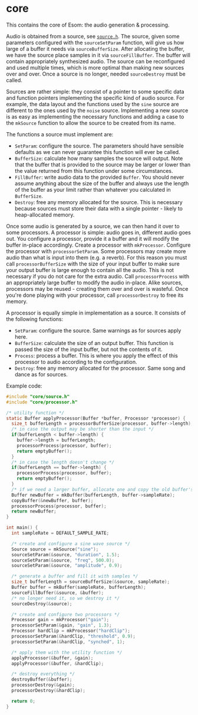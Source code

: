 # core

This contains the core of Esom: the audio generation & processing.

Audio is obtained from a source, see [`source.h`](source.h). The source, given
some parameters configured with the `sourceSetParam` function, will give us how
large of a buffer it needs via `sourceBufferSize`. After allocating the buffer,
we have the source place samples in it via `sourceFillBuffer`. The buffer will
contain appropriately synthesized audio. The source can be reconfigured and used
multiple times, which is more optimal than making new sources over and over.
Once a source is no longer, needed `sourceDestroy` must be called.

Sources are rather simple: they consist of a pointer to some specific data and
function pointers implementing the specific kind of audio source. For example,
the data layout and the functions used by the `sine` source are different to the
ones used by the `noise` source. Implementing a new source is as easy as
implementing the necessary functions and adding a case to the `mkSource`
function to allow the source to be created from its name.

The functions a source must implement are:
* `SetParam`: configure the source. The parameters should
  have sensible defaults as we can never guarantee this function will ever be
  called.
* `BufferSize`: calculate how many samples the source will output. Note
  that the buffer that is provided to the source may be larger or lower than the
  value returned from this function under some circumstances.
* `FillBuffer`: write audio data to the provided `Buffer`. You should
  never assume anything about the size of the buffer and always use the length
  of the buffer as your limit rather than whatever you calculated in
  `BufferSize`.
* `Destroy`: free any memory allocated for the source. This is necessary
  because sources must store their data with a single pointer - likely to
  heap-allocated memory.

Once some audio is generated by a source, we can then hand it over to some
processors. A processor is simple: audio goes in, different audio goes out. You
configure a processor, provide it a buffer and it will modify the buffer
in-place accordingly. Create a processor with `mkProcessor`. Configure the
processor with `processorSetParam`. Some processors may create more audio than
what is input into them (e.g. a reverb). For this reason you must call
`processorBufferSize` with the size of your input buffer to make sure your
output buffer is large enough to contain all the audio. This is not necessary if
you do not care for the extra audio. Call `processorProcess` with an
appropriately large buffer to modify the audio in-place. Alike sources,
processors may be reused - creating them over and over is wasteful. Once you're
done playing with your processor, call `processorDestroy` to free its memory.

A processor is equally simple in implementation as a source. It consists of the
following functions:
* `SetParam`: configure the source. Same warnings as for sources apply here.
* `BufferSize`: calculate the size of an output buffer. This function is passed
  the size of the input buffer, but not the contents of it.
* `Process`: process a buffer. This is where you apply the effect of this
  processor to audio according to the configuration.
* `Destroy`: free any memory allocated for the processor. Same song and dance as
  for sources.

Example code:

```c
#include "core/source.h"
#include "core/processor.h"

/* utility function */
static Buffer applyProcessor(Buffer *buffer, Processor *processor) {
  size_t bufferLength = processorBufferSize(processor, buffer->length);
  /* in case the output may be shorter than the input */
  if(bufferLength < buffer->length) {
    buffer->length = bufferLength;
    processorProcess(processor, buffer);
    return emptyBuffer();
  }
  /* in case the length doesn't change */
  if(bufferLength == buffer->length) {
    processorProcess(processor, buffer);
    return emptyBuffer();
  }
  /* if we need a larger buffer, allocate one and copy the old buffer's data */
  Buffer newBuffer = mkBuffer(bufferLength, buffer->sampleRate);
  copyBuffer(&newBuffer, buffer);
  processorProcess(processor, buffer);
  return newBuffer;
}

int main() {
  int sampleRate = DEFAULT_SAMPLE_RATE;

  /* create and configure a sine wave source */
  Source source = mkSource("sine");
  sourceSetParam(&source, "duration", 1.5);
  sourceSetParam(&source, "freq", 500.0);
  sourceSetParam(&source, "amplitude", 0.9);

  /* generate a buffer and fill it with samples */
  size_t bufferLength = sourceBufferSize(&source, sampleRate);
  Buffer buffer = mkBuffer(sampleRate, bufferLength);
  sourceFillBuffer(&source, &buffer);
  /* no longer need it, so we destroy it */
  sourceDestroy(&source);

  /* create and configure two processors */
  Processor gain = mkProcessor("gain");
  processorSetParam(&gain, "gain", 1.3);
  Processor hardClip = mkProcessor("hardClip");
  processorSetParam(&hardClip, "threshold", 0.9);
  processorSetParam(&hardClip, "synched", 1);

  /* apply them with the utility function */
  applyProcessor(&buffer, &gain);
  applyProcessor(&buffer, &hardClip);

  /* destroy everything */
  destroyBuffer(&buffer);
  processorDestroy(&gain);
  processorDestroy(&hardClip);

  return 0;
}
```
